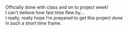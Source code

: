 Officially done with class and on to project week!  
I can't believe how fast time flew by...  
I really, really hope I'm prepared to get this project done  
in such a short time frame. 

